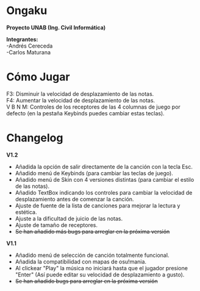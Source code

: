# Ongaku  
**Proyecto UNAB (Ing. Civil Informática)**  
  
**Integrantes:**  
-Andrés Cereceda  
-Carlos Maturana

# Cómo Jugar
F3: Disminuir la velocidad de desplazamiento de las notas.  
F4: Aumentar la velocidad de desplazamiento de las notas.  
V B N M: Controles de los receptores de las 4 columnas de juego por defecto (en la pestaña Keybinds puedes cambiar estas teclas).
  
# Changelog
**V1.2**  
- Añadida la opción de salir directamente de la canción con la tecla Esc.
- Añadido menú de Keybinds (para cambiar las teclas de juego).
- Añadido menú de Skin con 4 versiones distintas (para cambiar el estilo de las notas).
- Añadido TextBox indicando los controles para cambiar la velocidad de desplazamiento antes de comenzar la canción.
- Ajuste de fuente de la lista de canciones para mejorar la lectura y estética.
- Ajuste a la dificultad de juicio de las notas.
- Ajuste de tamaño de receptores.
- ~~Se han añadido más bugs para arreglar en la próxima versión~~

**V1.1**  
- Añadido menú de selección de canción totalmente funcional.
- Añadida la compatibilidad con mapas de osu!mania.
- Al clickear "Play" la música no iniciará hasta que el jugador presione "Enter" (Así puede editar su velocidad de desplazamiento a gusto).
- ~~Se han añadido bugs para arreglar en la próxima versión~~
